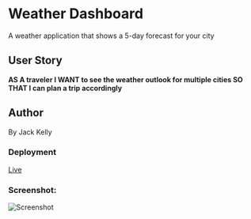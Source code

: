 # Weather Dashboard
A weather application that shows a 5-day forecast for your city

## User Story
__AS A traveler
I WANT to see the weather outlook for multiple cities
SO THAT I can plan a trip accordingly__

## Author
By Jack Kelly

### Deployment
[Live]()


### Screenshot:
![Screenshot]()
